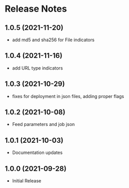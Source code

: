 # Release Notes

## 1.0.5 (2021-11-20)
* add md5 and sha256 for File indicators

## 1.0.4 (2021-11-16)
* add URL type indicators

## 1.0.3 (2021-10-29)
* fixes for deployment in json files, adding proper flags

## 1.0.2 (2021-10-08)
* Feed parameters and job json

## 1.0.1 (2021-10-03)
* Documentation updates

## 1.0.0 (2021-09-28)
* Initial Release
